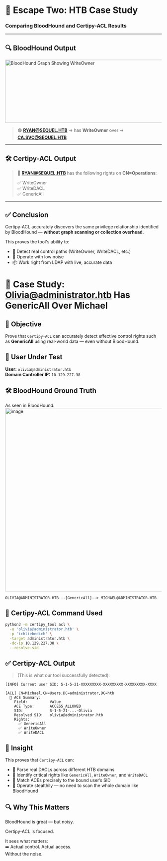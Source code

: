 # 🎯 Escape Two: HTB Case Study  
### Comparing BloodHound and Certipy-ACL Results

---

## 🔍 BloodHound Output

<img width="523" height="202" alt="BloodHound Graph Showing WriteOwner" src="https://github.com/user-attachments/assets/dc0a238e-a974-43d0-badc-38836b76c201" />

> 🟢 **RYAN@SEQUEL.HTB** → has **WriteOwner** over → **CA.SVC@SEQUEL.HTB**

---

## 🛠️ Certipy-ACL Output

> 🧾 **RYAN@SEQUEL.HTB** has the following rights on **CN=Operations**:
>
> ✅ WriteOwner  
> ✅ WriteDACL  
> ✅ GenericAll  

---

## ✅ Conclusion

Certipy-ACL accurately discovers the same privilege relationship identified by BloodHound — **without graph scanning or collection overhead**.

This proves the tool's ability to:
- 🔐 Detect real control paths (WriteOwner, WriteDACL, etc.)
- 🧠 Operate with low noise
- 📦 Work right from LDAP with live, accurate data


# 🧪 Case Study: Olivia@administrator.htb Has GenericAll Over Michael

## 🎯 Objective

Prove that `Certipy-ACL` can accurately detect effective control rights such as **GenericAll** using real-world data — even without BloodHound.

## 🧍 User Under Test
**User:** `olivia@administrator.htb`  
**Domain Controller IP:** `10.129.227.38`

## 🛠️ BloodHound Ground Truth

As seen in BloodHound:
<img width="1576" height="587" alt="image" src="https://github.com/user-attachments/assets/4a74e674-f327-42ba-bc71-ffb211eac96b" />

```
OLIVIA@ADMINISTRATOR.HTB --[GenericAll]--> MICHAEL@ADMINISTRATOR.HTB
```

## 🧪 Certipy-ACL Command Used

```bash
python3 -m certipy_tool acl \
  -u 'olivia@administrator.htb' \
  -p 'ichliebedich' \
  -target administrator.htb \
  -dc-ip 10.129.227.38 \
  --resolve-sid
```

## ✅ Certipy-ACL Output

> (This is what our tool successfully detected):

```
[INFO] Current user SID: S-1-5-21-XXXXXXXXX-XXXXXXXXX-XXXXXXXXX-XXXX

[ACL] CN=Michael,CN=Users,DC=administrator,DC=htb
  🔐 ACE Summary:
    Field:          Value
    ACE Type:       ACCESS_ALLOWED
    SID:            S-1-5-21-...-Olivia
    Resolved SID:   olivia@administrator.htb
    Rights:
      ✅ GenericAll
      ✅ WriteOwner
      ✅ WriteDACL
```

## 🧠 Insight

This proves that `Certipy-ACL` can:

- 🧬 Parse real DACLs across different HTB domains
- 🎯 Identify critical rights like `GenericAll`, `WriteOwner`, and `WriteDACL`
- 🧍 Match ACEs precisely to the bound user’s SID
- 🫥 Operate stealthily — no need to scan the whole domain like BloodHound

## 🔍 Why This Matters

BloodHound is great — but noisy.

Certipy-ACL is focused.

It sees what matters:  
➡️ Actual control. Actual access.  
Without the noise.
